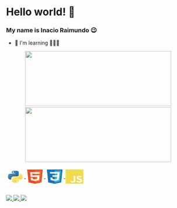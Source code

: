 # Hello world! 👋
### My name is Inacio Raimundo 😉
  
- 🌱 I'm learning 👨🏽‍💻
<div align="center">
  <a href="https://github.com/inacio000">
  <img height="150em" width="400" src="https://github-readme-stats.vercel.app/api?username=inacio000&show_icons=true&theme=dark&include_all_commits=true&count_private=true"/>
  <img height="150em" width="400" src="https://github-readme-stats.vercel.app/api/top-langs/?username=inacio000&layout=compact&langs_count=7&theme=dark"/>
</div>
  
<div style="display: inline_block"><br>
  
  <img align="center" alt="IMR-Python" height="40" width="50" src="https://raw.githubusercontent.com/devicons/devicon/master/icons/python/python-original.svg"> 
  <img align="center" alt="IMR-HTML" height="40" width="50" src="https://raw.githubusercontent.com/devicons/devicon/master/icons/html5/html5-original.svg"> 
  <img align="center" alt="IMR-CSS" height="40" width="50" src="https://raw.githubusercontent.com/devicons/devicon/master/icons/css3/css3-original.svg">
  <img align="center" alt="IMR-Js" height="40" width="50" src="https://raw.githubusercontent.com/devicons/devicon/master/icons/javascript/javascript-plain.svg">
  
  <!-- <img align="center" alt="IMR-React" height="40" width="50" src="https://raw.githubusercontent.com/devicons/devicon/master/icons/react/react-original.svg">
  <img align="center" alt="IMR-Ts" height="40" width="50" src="https://raw.githubusercontent.com/devicons/devicon/master/icons/typescript/typescript-plain.svg"> -->
  

<div>

  ##
  
 <a href="https://www.linkedin.com/in/inácio-raimundo-06b100209" target="_blank">
    <img src="https://img.shields.io/badge/-LinkedIn-%230077B5?style=for-the-badge&logo=linkedin&logoColor=white" target="_blank">
 </a>
  
 <a href = "mailto:inacioraimundo998@gmail.com">
    <img src="https://img.shields.io/badge/-Gmail-%23333?style=for-the-badge&logo=gmail&logoColor=white" target="_blank">
 </a> 
  
 <a href="https://www.youtube.com/channel/UCgQZ7Uyyk0eYPTMruxYLOKw/videos" target="_blank">
    <img src="https://img.shields.io/badge/YouTube-FF0000?style=for-the-badge&logo=youtube&logoColor=white" target="_blank">
 </a>
</div>
